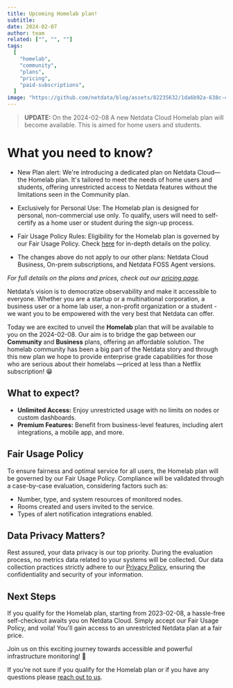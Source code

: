 ```yaml
---
title: Upcoming Homelab plan!
subtitle: 
date: 2024-02-07
author: team
related: ["", "", ""]
tags: 
  [
    "homelab",
    "community",
    "plans",
    "pricing",
    "paid-subscriptions",
  ]
image: "https://github.com/netdata/blog/assets/82235632/1da6b92a-638c-46f9-9711-83e8ff1ffae6"
---
```

> **UPDATE:** On the 2024-02-08 A new Netdata Cloud Homelab plan will become available. This is aimed for home users and students.



# What you need to know?

* New Plan alert: We're introducing a dedicated plan on Netdata Cloud—the Homelab plan. It's tailored to meet the needs of home users and students, offering unrestricted access to Netdata features without the limitations seen in the Community plan.

* Exclusively for Personal Use: The Homelab plan is designed for personal, non-commercial use only. To qualify, users will need to self-certify as a home user or student during the sign-up process.

* Fair Usage Policy Rules: Eligibility for the Homelab plan is governed by our Fair Usage Policy. Check [here](https://netdata.cloud/fair-usage-policy) for in-depth details on the policy.

* The changes above do not apply to our other plans: Netdata Cloud Business, On-prem subscriptions, and Netdata FOSS Agent versions.

_For full details on the plans and prices, check out our [pricing page](https://www.netdata.cloud/pricing)._


Netdata’s vision is to democratize observability and make it accessible to everyone. Whether you are a startup or a multinational corporation, a business user or a home lab user, a non-profit organization or a student - we want you to be empowered with the very best that Netdata can offer.

Today we are excited to unveil the **Homelab** plan that will be available to you on the 2024-02-08. Our aim is to bridge the gap between our **Community** and **Business** plans, offering an affordable solution. The homelab community has been a big part of the Netdata story and through this new plan we hope to provide enterprise grade capabilities for those who are serious about their homelabs —priced at less than a Netflix subscription! 😁


## What to expect?

* **Unlimited Access:** Enjoy unrestricted usage with no limits on nodes or custom dashboards.
* **Premium Features:** Benefit from business-level features, including alert integrations, a mobile app, and more.

## Fair Usage Policy

To ensure fairness and optimal service for all users, the Homelab plan will be governed by our Fair Usage Policy. Compliance will be validated through a case-by-case evaluation, considering factors such as:
* Number, type, and system resources of monitored nodes.
* Rooms created and users invited to the service.
* Types of alert notification integrations enabled.

## Data Privacy Matters?

Rest assured, your data privacy is our top priority. During the evaluation process, no metrics data related to your systems will be collected. Our data collection practices strictly adhere to our [Privacy Policy](https://www.netdata.cloud/privacy/), ensuring the confidentiality and security of your information.

## Next Steps

If you qualify for the Homelab plan, starting from 2023-02-08, a hassle-free self-checkout awaits you on Netdata Cloud. Simply accept our Fair Usage Policy, and voila! You'll gain access to an unrestricted Netdata plan at a fair price.

Join us on this exciting journey towards accessible and powerful infrastructure monitoring! 🚀

If you’re not sure if you qualify for the Homelab plan or if you have any questions please [reach out to us](mailto:product@netdata.cloud).
